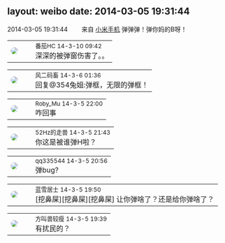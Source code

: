 layout: weibo
date: 2014-03-05 19:31:44
---
<meta name="referrer" content="no-referrer" />

2014-03-05 19:31:44  &nbsp;&nbsp;&nbsp;&nbsp;&nbsp;&nbsp; 来自 <a href="http://app.weibo.com/t/feed/22zMnn" rel="nofollow">小米手机</a>
弹弹弹！弹你妈的B呀！ ​​​

<table style="width: 100%;">
  <tr>
    <td style="width: 40px;"><img style="border-radius:50%" src="https://tva4.sinaimg.cn/crop.0.0.100.100.50/96fcf04ejw1elxrupa39mj202s02s743.jpg?KID=imgbed,tva&Expires=1624464126&ssig=cPEWfudosB"></td>
    <td colspan="2"><small>番茄HC 14-3-10 09:42</small><br/>深深的被弹窗伤害了。。</td>
  </tr>
</table>

<table style="width: 100%;">
  <tr>
    <td style="width: 40px;"><img style="border-radius:50%" src="https://tva3.sinaimg.cn/crop.0.0.639.639.50/6d2a6003jw8f3idy69w2gj20hs0hrt9g.jpg?KID=imgbed,tva&Expires=1624464126&ssig=6cK26Bl2u9"></td>
    <td colspan="2"><small>风二码畜 14-3-6 01:36</small><br/>回复@354兔姐:弹框，无限的弹框！</td>
  </tr>
</table>

<table style="width: 100%;">
  <tr>
    <td style="width: 40px;"><img style="border-radius:50%" src="https://tva2.sinaimg.cn/crop.0.0.180.180.50/81fd9f09jw1e8qgp5bmzyj2050050aa8.jpg?KID=imgbed,tva&Expires=1624464126&ssig=wPgNydMLOc"></td>
    <td colspan="2"><small>Roby_Mu 14-3-5 22:00</small><br/>咋回事</td>
  </tr>
</table>

<table style="width: 100%;">
  <tr>
    <td style="width: 40px;"><img style="border-radius:50%" src="https://tva4.sinaimg.cn/crop.0.0.180.180.50/8beaf773jw1e8qgp5bmzyj2050050aa8.jpg?KID=imgbed,tva&Expires=1624464126&ssig=CuaCHwU8ld"></td>
    <td colspan="2"><small>52Hz的走兽 14-3-5 21:43</small><br/>你这是被谁弹H啦？</td>
  </tr>
</table>

<table style="width: 100%;">
  <tr>
    <td style="width: 40px;"><img style="border-radius:50%" src="https://tva4.sinaimg.cn/crop.0.0.180.180.50/7d25944djw1e8qgp5bmzyj2050050aa8.jpg?KID=imgbed,tva&Expires=1624464126&ssig=VWOPrPKPBH"></td>
    <td colspan="2"><small>qq335544 14-3-5 20:56</small><br/>弹bug?</td>
  </tr>
</table>

<table style="width: 100%;">
  <tr>
    <td style="width: 40px;"><img style="border-radius:50%" src="https://tva1.sinaimg.cn/crop.0.0.180.180.50/7978b307jw1e8qgp5bmzyj2050050aa8.jpg?KID=imgbed,tva&Expires=1624464126&ssig=9XxRAuoKv%2F"></td>
    <td colspan="2"><small>蓝雪居士 14-3-5 19:50</small><br/>[挖鼻屎][挖鼻屎][挖鼻屎] 让你弹啥了？还是给你弹啥了？</td>
  </tr>
</table>

<table style="width: 100%;">
  <tr>
    <td style="width: 40px;"><img style="border-radius:50%" src="https://tva3.sinaimg.cn/crop.0.0.716.716.50/68270d60jw8en8ijpzcftj20jw0jxjsn.jpg?KID=imgbed,tva&Expires=1624464126&ssig=ElnDnqZ1Y0"></td>
    <td colspan="2"><small>方叫兽较瘦 14-3-5 19:39</small><br/>有扰民的？</td>
  </tr>
</table>

